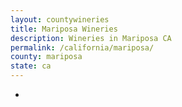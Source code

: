 ```yaml
---
layout: countywineries
title: Mariposa Wineries
description: Wineries in Mariposa CA
permalink: /california/mariposa/
county: mariposa
state: ca
---
```

-
